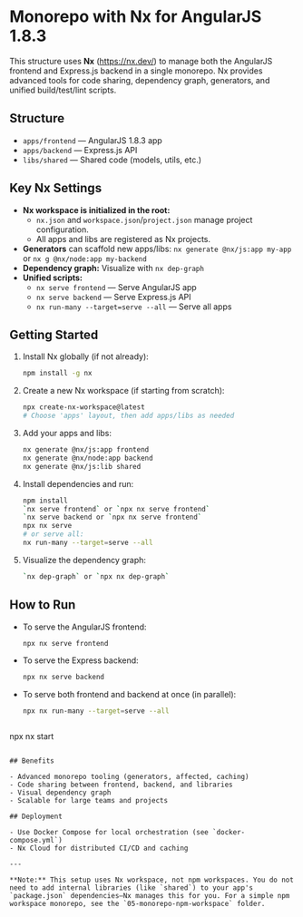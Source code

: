 # Monorepo with Nx for AngularJS 1.8.3

This structure uses **Nx** (https://nx.dev/) to manage both the AngularJS frontend and Express.js backend in a single monorepo. Nx provides advanced tools for code sharing, dependency graph, generators, and unified build/test/lint scripts.

## Structure

- `apps/frontend` — AngularJS 1.8.3 app
- `apps/backend` — Express.js API
- `libs/shared` — Shared code (models, utils, etc.)

## Key Nx Settings

- **Nx workspace is initialized in the root:**
  - `nx.json` and `workspace.json`/`project.json` manage project configuration.
  - All apps and libs are registered as Nx projects.
- **Generators** can scaffold new apps/libs: `nx generate @nx/js:app my-app` or `nx g @nx/node:app my-backend`
- **Dependency graph:** Visualize with `nx dep-graph`
- **Unified scripts:**
  - `nx serve frontend` — Serve AngularJS app
  - `nx serve backend` — Serve Express.js API
  - `nx run-many --target=serve --all` — Serve all apps

## Getting Started

1. Install Nx globally (if not already):
   ```sh
   npm install -g nx
   ```
2. Create a new Nx workspace (if starting from scratch):
   ```sh
   npx create-nx-workspace@latest
   # Choose 'apps' layout, then add apps/libs as needed
   ```
3. Add your apps and libs:
   ```sh
   nx generate @nx/js:app frontend
   nx generate @nx/node:app backend
   nx generate @nx/js:lib shared
   ```
4. Install dependencies and run:
   ```sh
   npm install
   `nx serve frontend` or `npx nx serve frontend`
   `nx serve backend or `npx nx serve frontend`
   npx nx serve
   # or serve all:
   nx run-many --target=serve --all
   ```
5. Visualize the dependency graph:
   ```sh
   `nx dep-graph` or `npx nx dep-graph`
   ```

## How to Run

- To serve the AngularJS frontend:
  ```sh
  npx nx serve frontend
  ```
- To serve the Express backend:
  ```sh
  npx nx serve backend
  ```
- To serve both frontend and backend at once (in parallel):
  ```sh
  npx nx run-many --target=serve --all
  ```
  ```bash
npx nx start
  ```

## Benefits

- Advanced monorepo tooling (generators, affected, caching)
- Code sharing between frontend, backend, and libraries
- Visual dependency graph
- Scalable for large teams and projects

## Deployment

- Use Docker Compose for local orchestration (see `docker-compose.yml`)
- Nx Cloud for distributed CI/CD and caching

---

**Note:** This setup uses Nx workspace, not npm workspaces. You do not need to add internal libraries (like `shared`) to your app's `package.json` dependencies—Nx manages this for you. For a simple npm workspace monorepo, see the `05-monorepo-npm-workspace` folder.
